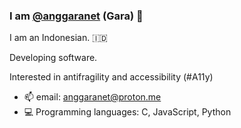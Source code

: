 ### I am  [@anggaranet](https://x.com/anggaranet) (Gara) 👋

I am an Indonesian. 🇮🇩


Developing software. 


Interested in antifragility and accessibility (#A11y)

- 📫 email: anggaranet@proton.me
- 💻 Programming languages: C, JavaScript, Python

